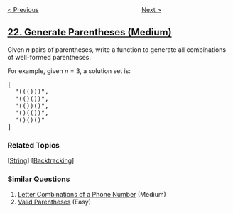 <!--|This file generated by command(leetcode description); DO NOT EDIT.    |-->
<!--+----------------------------------------------------------------------+-->
<!--|@author    openset <openset.wang@gmail.com>                           |-->
<!--|@link      https://github.com/openset                                 |-->
<!--|@home      https://github.com/openset/leetcode                        |-->
<!--+----------------------------------------------------------------------+-->

[< Previous](../merge-two-sorted-lists "Merge Two Sorted Lists")
　　　　　　　　　　　　　　　　
[Next >](../merge-k-sorted-lists "Merge k Sorted Lists")

## [22. Generate Parentheses (Medium)](https://leetcode.com/problems/generate-parentheses "括号生成")

<p>
Given <i>n</i> pairs of parentheses, write a function to generate all combinations of well-formed parentheses.
</p>

<p>
For example, given <i>n</i> = 3, a solution set is:
</p>
<pre>
[
  "((()))",
  "(()())",
  "(())()",
  "()(())",
  "()()()"
]
</pre>

### Related Topics
  [[String](../../tag/string/README.md)]
  [[Backtracking](../../tag/backtracking/README.md)]

### Similar Questions
  1. [Letter Combinations of a Phone Number](../letter-combinations-of-a-phone-number) (Medium)
  1. [Valid Parentheses](../valid-parentheses) (Easy)
